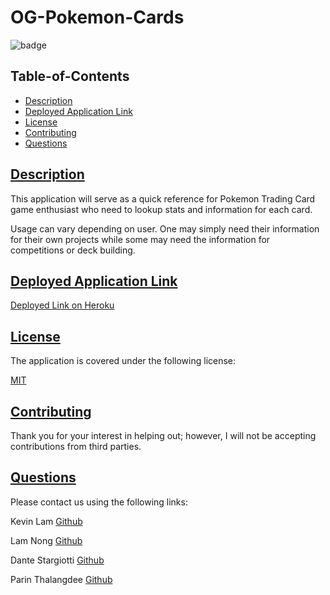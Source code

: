 
  # OG-Pokemon-Cards
  
  
  ![badge](https://img.shields.io/badge/license-mit-blue)
    

  ## Table-of-Contents

  * [Description](#description)
  * [Deployed Application Link](#link)  
  * [License](#license)    
  * [Contributing](#contributing)
  * [Questions](#questions)
  
  ## [Description](#table-of-contents)

  This application will serve as a quick reference for Pokemon Trading Card game enthusiast who need to lookup stats and information for each card.

  Usage can vary depending on user. One may simply need their information for their own projects while some may need the information for competitions or deck building.
  
  ## [Deployed Application Link](#table-of-contents)
  
  [Deployed Link on Heroku](https://warm-scrubland-13019.herokuapp.com/)

  ## [License](#table-of-contents)

  The application is covered under the following license:

  
  [MIT](https://choosealicense.com/licenses/mit)
    
    

  ## [Contributing](#table-of-contents)
  
  
  Thank you for your interest in helping out; however, I will not be accepting contributions from third parties.

  ## [Questions](#table-of-contents)

  Please contact us using the following links:
  

  Kevin Lam [Github](https://github.com/godoflaugh)
  
  Lam Nong [Github](https://github.com/lamnong)
  
  Dante Stargiotti [Github](https://github.com/modjeska)
  
  Parin Thalangdee [Github](https://github.com/parinthalangdee)

